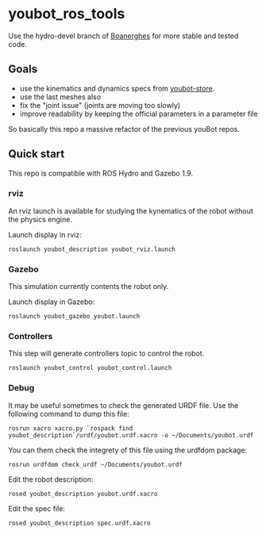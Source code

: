 youbot_ros_tools
================

Use the hydro-devel branch of [Boanerghes][2] for more stable and tested code.

## Goals

+ use the kinematics and dynamics specs from [youbot-store][1].
+ use the last meshes also
+ fix the "joint issue" (joints are moving too slowly)
+ improve readability by keeping the official parameters in a parameter file

So basically this repo a massive refactor of the previous youBot repos.

## Quick start

This repo is compatible with ROS Hydro and Gazebo 1.9.

### rviz

An rviz launch is available for studying the kynematics of the robot without the physics engine.

Launch display in rviz:

```
roslaunch youbot_description youbot_rviz.launch
```

### Gazebo

This simulation currently contents the robot only.

Launch display in Gazebo:

```
roslaunch youbot_gazebo youbot.launch
```

### Controllers

This step will generate controllers topic to control the robot.

```
roslaunch youbot_control youbot_control.launch
```


### Debug

It may be useful sometimes to check the generated URDF file. Use the following command to dump this file:

```
rosrun xacro xacro.py `rospack find youbot_description`/urdf/youbot.urdf.xacro -o ~/Documents/youbot.urdf
```

You can them check the integrety of this file using the urdfdom package:

```
rosrun urdfdom check_urdf ~/Documents/youbot.urdf
```

Edit the robot description:
```
rosed youbot_description youbot.urdf.xacro
```

Edit the spec file:
```
rosed youbot_description spec.urdf.xacro
```

[1]: http://www.youbot-store.com/youbot-developers/software/simulation/kuka-youbot-kinematics-dynamics-and-3d-model
[2]: https://github.com/Boanerghes/youbot_ros_tools
